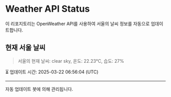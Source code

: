 
# Weather API Status

이 리포지토리는 OpenWeather API를 사용하여 서울의 날씨 정보를 자동으로 업데이트합니다.

## 현재 서울 날씨
> 서울의 현재 날씨: clear sky, 온도: 22.23°C, 습도: 27%

⏳ 업데이트 시간: 2025-03-22 06:56:04 (UTC)

---
자동 업데이트 봇에 의해 관리됩니다.
